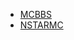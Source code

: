 <!-- _navbar.md -->

* [MCBBS](https://www.mcbbs.net/thread-1025346-1-1.html)
* [NSTARMC](https://www.nstarmc.cn)